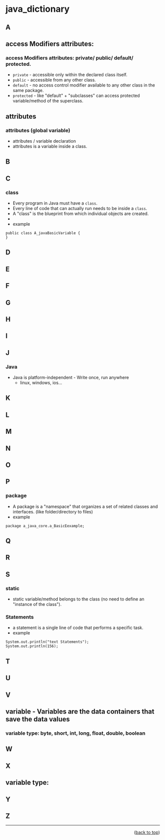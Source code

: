 <a name="topage"></a>

# java_dictionary

## A

## access Modifiers attributes: 
### access Modifiers attributes: private/ public/ default/ protected.
* `private` - accessible only within the declared class itself.
* `public` - accessible from any other class.
* `default` -  no access control modifier available to any other class in the same package.
* `protected` - like "default" + "subclasses" can access protected variable/method of the superclass.

## attributes 
### attributes (global variable) 
* attributes / variable declaration
* attributes is a variable inside a class.
## B
## C
###  class
* Every program in Java must have a `class`.
* Every line of code that can actually run needs to be inside a `class`.
* A "class" is the blueprint from which individual objects are created.
* 
* example
```
public class A_javaBasicVariable {
}
```
## D
## E
## F
## G
## H
## I
## J
### Java
* Java is platform-independent - Write once, run anywhere
   * linux, windows, ios... 
## K
## L
## M
## N
## O
## P
### package
* A package is a "namespace" that organizes a set of related classes and interfaces. (like folder/directory to files)
* example
```
package a_java_core.a_BasicEexample;
```
## Q
## R
## S
### static 
*  static variable/method belongs to the class (no need to define an "instance of the class").
### Statements
* a statement is a single line of code that performs a specific task.
* example
```
System.out.println("text Statements");
System.out.println(156);
```

## T 
## U
## V
## variable - Variables are the data containers that save the data values
### variable type: byte, short, int, long, float, double, boolean

## W
## X
## variable type: 
## Y
## Z


----

<p align="right">(<a href="#topage">back to top</a>)</p>
<br/>
<br/>

